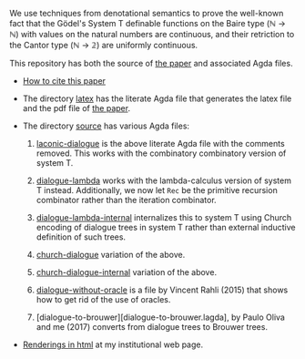 We use techniques from denotational semantics to prove the well-known fact that the Gödel's System T definable functions on the Baire type (ℕ → ℕ) with values on the natural numbers are continuous, and their retriction to the Cantor type (ℕ → 𝟚) are uniformly continuous.

This repository has both the source of [the paper](https://doi.org/10.1016/j.entcs.2013.09.010) and associated Agda files.

* [How to cite this paper](HowToCite.bib)

* The directory [latex](latex) has the literate Agda file that generates the latex file and the pdf file of [the paper](https://doi.org/10.1016/j.entcs.2013.09.010).

* The directory [source](source) has various Agda files:

  1. [laconic-dialogue](source/laconic-dialogue.lagda) is the above literate Agda file with the comments removed. This works with the combinatory combinatory version of system T.

  1. [dialogue-lambda](source/dialogue-lambda.lagda) works with the lambda-calculus version of system T instead. Additionally, we now let `Rec` be the primitive recursion combinator rather than the iteration combinator.

  1. [dialogue-lambda-internal](source/dialogue-lambda-internal.lagda) internalizes this to system T using Church encoding of dialogue trees in system T rather than external inductive definition of such trees.

  1. [church-dialogue](source/dialogue-lambda-internal.lagda) variation of the above.

  1. [church-dialogue-internal](source/dialogue-lambda-internal.lagda) variation of the above.

  1. [dialogue-without-oracle](source/dialogue-without-oracle.agda) is a file by Vincent Rahli (2015) that shows how to get rid of the use of oracles.

  1. [dialogue-to-brouwer][dialogue-to-brouwer.lagda], by Paulo Oliva and me (2017) converts from dialogue trees to Brouwer trees.

* [Renderings in html](https://www.cs.bham.ac.uk/~mhe/dialogue/) at my institutional web page.
